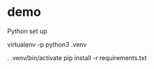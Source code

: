 # demo

Python set up

virtualenv -p python3 .venv

. .venv/bin/activate
pip install -r requirements.txt

